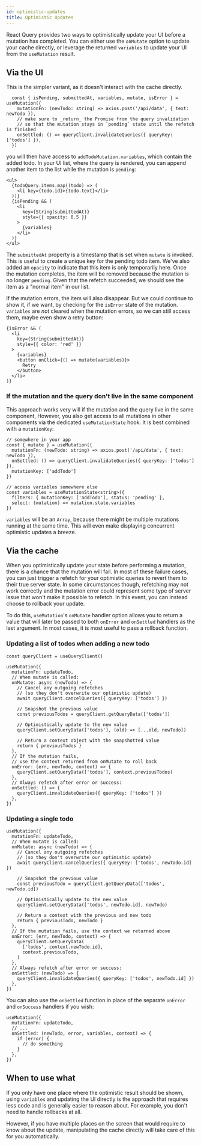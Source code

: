 ```yaml
---
id: optimistic-updates
title: Optimistic Updates
---
```


React Query provides two ways to optimistically update your UI before a mutation has completed. You can either use the `onMutate` option to update your cache directly, or leverage the returned `variables` to update your UI from the `useMutation` result.

## Via the UI

This is the simpler variant, as it doesn't interact with the cache directly.

[//]: # 'ExampleUI1'
```tsx
  const { isPending, submittedAt, variables, mutate, isError } = useMutation({
    mutationFn: (newTodo: string) => axios.post('/api/data', { text: newTodo }),
    // make sure to _return_ the Promise from the query invalidation
    // so that the mutation stays in `pending` state until the refetch is finished
    onSettled: () => queryClient.invalidateQueries({ queryKey: ['todos'] }),
  })
```
[//]: # 'ExampleUI1'

you will then have access to `addTodoMutation.variables`, which contain the added todo. In your UI list, where the query is rendered, you can append another item to the list while the mutation is `pending`:

[//]: # 'ExampleUI2'
```tsx
<ul>
  {todoQuery.items.map((todo) => (
    <li key={todo.id}>{todo.text}</li>
  ))}
  {isPending && (
    <li
      key={String(submittedAt)}
      style={{ opacity: 0.5 }}
    >
      {variables}
    </li>
  )}
</ul>
```
[//]: # 'ExampleUI2'

The `submittedAt` property is a timestamp that is set when `mutate` is invoked. This is useful to create a unique key for the pending todo item. We've also added an `opacity` to indicate that this item is only temporarily here. Once the mutation completes, the item will be removed because the mutation is no longer `pending`. Given that the refetch succeeded, we should see the item as a "normal item" in our list.

If the mutation errors, the item will also disappear. But we could continue to show it, if we want, by checking for the `isError` state of the mutation. `variables` are _not_ cleared when the mutation errors, so we can still access them, maybe even show a retry button:

[//]: # 'ExampleUI3'
```tsx
{isError && (
  <li
    key={String(submittedAt)}
    style={{ color: 'red' }}
  >
    {variables}
    <button onClick={() => mutate(variables)}>
      Retry
    </button>
  </li>
)}
```
[//]: # 'ExampleUI3'

### If the mutation and the query don't live in the same component

This approach works very will if the mutation and the query live in the same component, However, you also get access to all mutations in other components via the dedicated `useMutationState` hook. It is best combined with a `mutationKey`:

[//]: # 'ExampleUI4'
```tsx
// somewhere in your app
const { mutate } = useMutation({
  mutationFn: (newTodo: string) => axios.post('/api/data', { text: newTodo }),
  onSettled: () => queryClient.invalidateQueries({ queryKey: ['todos'] }),
  mutationKey: ['addTodo']
})

// access variables somewhere else
const variables = useMutationState<string>({
  filters: { mutationKey: ['addTodo'], status: 'pending' },
  select: (mutation) => mutation.state.variables
})
```
[//]: # 'ExampleUI4'

`variables` will be an `Array`, because there might be multiple mutations running at the same time. This will even make displaying concurrent optimistic updates a breeze.

## Via the cache

When you optimistically update your state before performing a mutation, there is a chance that the mutation will fail. In most of these failure cases, you can just trigger a refetch for your optimistic queries to revert them to their true server state. In some circumstances though, refetching may not work correctly and the mutation error could represent some type of server issue that won't make it possible to refetch. In this event, you can instead choose to rollback your update.

To do this, `useMutation`'s `onMutate` handler option allows you to return a value that will later be passed to both `onError` and `onSettled` handlers as the last argument. In most cases, it is most useful to pass a rollback function.

### Updating a list of todos when adding a new todo

[//]: # 'Example'

```tsx
const queryClient = useQueryClient()

useMutation({
  mutationFn: updateTodo,
  // When mutate is called:
  onMutate: async (newTodo) => {
    // Cancel any outgoing refetches
    // (so they don't overwrite our optimistic update)
    await queryClient.cancelQueries({ queryKey: ['todos'] })

    // Snapshot the previous value
    const previousTodos = queryClient.getQueryData(['todos'])

    // Optimistically update to the new value
    queryClient.setQueryData(['todos'], (old) => [...old, newTodo])

    // Return a context object with the snapshotted value
    return { previousTodos }
  },
  // If the mutation fails,
  // use the context returned from onMutate to roll back
  onError: (err, newTodo, context) => {
    queryClient.setQueryData(['todos'], context.previousTodos)
  },
  // Always refetch after error or success:
  onSettled: () => {
    queryClient.invalidateQueries({ queryKey: ['todos'] })
  },
})
```
[//]: # 'Example'

### Updating a single todo

[//]: # 'Example2'
```tsx
useMutation({
  mutationFn: updateTodo,
  // When mutate is called:
  onMutate: async (newTodo) => {
    // Cancel any outgoing refetches
    // (so they don't overwrite our optimistic update)
    await queryClient.cancelQueries({ queryKey: ['todos', newTodo.id] })

    // Snapshot the previous value
    const previousTodo = queryClient.getQueryData(['todos', newTodo.id])

    // Optimistically update to the new value
    queryClient.setQueryData(['todos', newTodo.id], newTodo)

    // Return a context with the previous and new todo
    return { previousTodo, newTodo }
  },
  // If the mutation fails, use the context we returned above
  onError: (err, newTodo, context) => {
    queryClient.setQueryData(
      ['todos', context.newTodo.id],
      context.previousTodo,
    )
  },
  // Always refetch after error or success:
  onSettled: (newTodo) => {
    queryClient.invalidateQueries({ queryKey: ['todos', newTodo.id] })
  },
})
```
[//]: # 'Example2'

You can also use the `onSettled` function in place of the separate `onError` and `onSuccess` handlers if you wish:

[//]: # 'Example3'
```tsx
useMutation({
  mutationFn: updateTodo,
  // ...
  onSettled: (newTodo, error, variables, context) => {
    if (error) {
      // do something
    }
  },
})
```
[//]: # 'Example3'


## When to use what

If you only have one place where the optimistic result should be shown, using `variables` and updating the UI directly is the approach that requires less code and is generally easier to reason about. For example, you don't need to handle rollbacks at all.

However, if you have multiple places on the screen that would require to know about the update, manipulating the cache directly will take care of this for you automatically.
